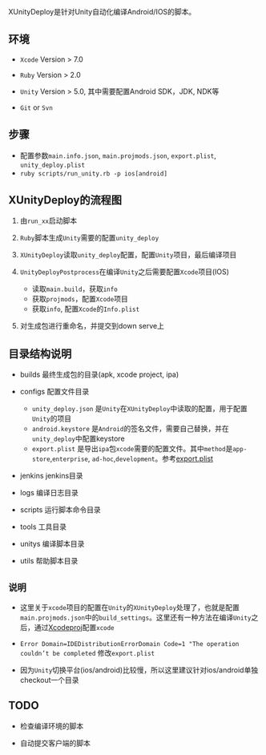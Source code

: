 XUnityDeploy是针对Unity自动化编译Android/IOS的脚本。

## 环境

* `Xcode` Version > 7.0

* `Ruby` Version > 2.0

* `Unity` Version > 5.0, 其中需要配置Android SDK，JDK, NDK等

* `Git` or `Svn`

## 步骤
* 配置参数`main.info.json`, `main.projmods.json`, `export.plist`, `unity_deploy.plist`
* `ruby scripts/run_unity.rb -p ios[android]`

## XUnityDeploy的流程图

1. 由`run_xx`启动脚本
2. `Ruby`脚本生成`Unity`需要的配置`unity_deploy`
3. `XUnityDeploy`读取`unity_deploy`配置，配置`Unity`项目，最后编译项目
4. `UnityDeployPostprocess`在编译`Unity`之后需要配置`Xcode`项目(IOS)

    * 读取`main.build`，获取`info`
    * 获取`projmods`，配置`Xcode`项目
    * 获取`info`, 配置`Xcode`的`Info.plist`

5. 对生成包进行重命名，并提交到down serve上

## 目录结构说明

* builds 最终生成包的目录(apk, xcode project, ipa)

* configs 配置文件目录

    + `unity_deploy.json` 是`Unity`在`XUnityDeploy`中读取的配置，用于配置`Unity`的项目
    + `android.keystore` 是`Android`的签名文件，需要自己替换，并在`unity_deploy`中配置keystore
    + `export.plist` 是导出`ipa`包`xcode`需要的配置文件。其中`method`是`app-store`,`enterprise`, `ad-hoc`,`development`。参考[export.plist][export]
* jenkins jenkins目录

* logs 编译日志目录 

* scripts 运行脚本命令目录

* tools 工具目录

* unitys 编译脚本目录

* utils 帮助脚本目录


## `说明`

* 这里关于`xcode`项目的配置在`Unity`的`XUnityDeploy`处理了，也就是配置`main.projmods.json`中的`build_settings`。这里还有一种方法在编译`Unity`之后，通过[Xcodeproj][url]配置`xcode`

* `Error Domain=IDEDistributionErrorDomain Code=1 "The operation couldn’t be completed` 修改`export.plist`

* 因为`Unity`切换平台(ios/android)比较慢，所以这里建议针对ios/android单独checkout一个目录


## TODO

* 检查编译环境的脚本

* 自动提交客户端的脚本

[url]: https://github.com/CocoaPods/Xcodeproj
[export]: http://www.matrixprojects.net/p/xcodebuild-export-options-plist/
